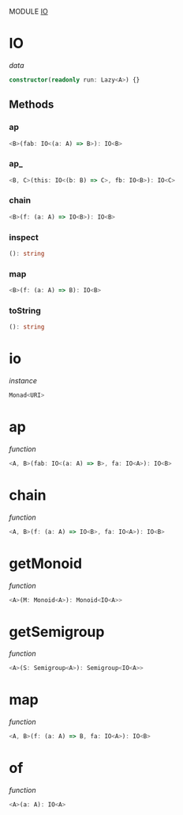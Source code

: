 MODULE [IO](https://github.com/gcanti/fp-ts/blob/master/src/IO.ts)
# IO
*data*
```ts
constructor(readonly run: Lazy<A>) {}
```
## Methods

### ap
```ts
<B>(fab: IO<(a: A) => B>): IO<B> 
```
### ap_
```ts
<B, C>(this: IO<(b: B) => C>, fb: IO<B>): IO<C> 
```
### chain
```ts
<B>(f: (a: A) => IO<B>): IO<B> 
```
### inspect
```ts
(): string 
```
### map
```ts
<B>(f: (a: A) => B): IO<B> 
```
### toString
```ts
(): string 
```
# io
*instance*
```ts
Monad<URI>
```
# ap
*function*
```ts
<A, B>(fab: IO<(a: A) => B>, fa: IO<A>): IO<B>
```

# chain
*function*
```ts
<A, B>(f: (a: A) => IO<B>, fa: IO<A>): IO<B>
```

# getMonoid
*function*
```ts
<A>(M: Monoid<A>): Monoid<IO<A>>
```

# getSemigroup
*function*
```ts
<A>(S: Semigroup<A>): Semigroup<IO<A>>
```

# map
*function*
```ts
<A, B>(f: (a: A) => B, fa: IO<A>): IO<B>
```

# of
*function*
```ts
<A>(a: A): IO<A>
```